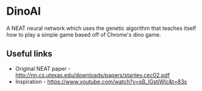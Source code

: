 # DinoAI

A NEAT neural network which uses the genetic algorithm that teaches itself how to play a simple game based off of Chrome's dino game.


## Useful links

* Original NEAT paper - http://nn.cs.utexas.edu/downloads/papers/stanley.cec02.pdf
* Inspiration - https://www.youtube.com/watch?v=sB_IGstiWlc&t=83s
